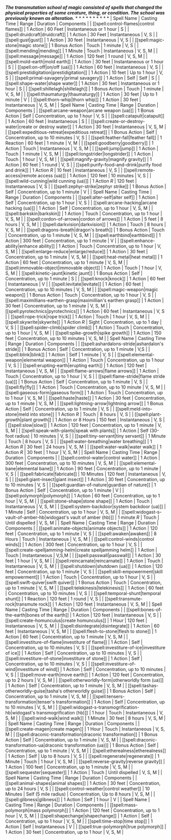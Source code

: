 ***The transmutation school of magic consisted of spells that changed the physical properties of some creature, thing, or condition. The school was previously known as alteration.***
* 
* 
* 
* 
* 
* 
* 
* 
* 
* 
| Spell Name | Casting Time | Range | Duration | Components |
| [[spell:control-flames|control flames]] | 1 Action | 60 Feet | Instantaneous or 1 hour | S |
| [[spell:druidcraft|druidcraft]] | 1 Action | 30 Feet | Instantaneous | V, S |
| [[spell:gust|gust]] | 1 Action | 30 feet | Instantaneous | V, S |
| [[spell:magic-stone|magic stone]] | 1 Bonus Action | Touch | 1 minute | V, S |
| [[spell:mending|mending]] | 1 Minute | Touch | Instantaneous | V, S, M |
| [[spell:message|message]] | 1 Action | 120 feet | 1 round | V, S, M |
| [[spell:mold-earth|mold earth]] | 1 Action | 30 feet | Instantaneous or 1 hour | S |
| [[spell:on-off|on/off (ua)]] | 1 Action | 60 feet | Instantaneous | V, S |
| [[spell:prestidigitation|prestidigitation]] | 1 Action | 10 feet | Up to 1 hour | V, S |
| [[spell:primal-savagery|primal savagery]] | 1 Action | Self | Self | S |
| [[spell:shape-water|shape water]] | 1 Action | 30 feet | Instantaneous or 1 hour | S |
| [[spell:shillelagh|shillelagh]] | 1 Bonus Action | Touch | 1 minute | V, S, M |
| [[spell:thaumaturgy|thaumaturgy]] | 1 Action | 30 feet | Up to 1 minute | V |
| [[spell:thorn-whip|thorn whip]] | 1 Action | 30 feet | Instantaneous | V, S, M |
| Spell Name | Casting Time | Range | Duration | Components |
| [[spell:arcane-weapon|arcane weapon (ua)]] | 1 Bonus Action | Self | Concentration, up to 1 hour | V, S |
| [[spell:catapult|catapult]] | 1 Action | 60 feet | Instantaneous | S |
| [[spell:create-or-destroy-water|create or destroy water]] | 1 Action | 30 feet | Instantaneous | V, S, M |
| [[spell:expeditious-retreat|expeditious retreat]] | 1 Bonus Action | Self | Concentration, up to 10 minutes | V, S |
| [[spell:feather-fall|feather fall]] | 1 Reaction | 60 feet | 1 minute | V, M |
| [[spell:goodberry|goodberry]] | 1 Action | Touch | Instantaneous | V, S, M |
| [[spell:jump|jump]] | 1 Action | Touch | 1 minute | V, S, M |
| [[spell:longstrider|longstrider]] | 1 Action | Touch | 1 hour | V, S, M |
| [[spell:magnify-gravity|magnify gravity]] | 1 Action | 60 feet | 1 round | V, S |
| [[spell:purify-food-and-drink|purify food and drink]] | 1 Action *R* | 10 feet | Instantaneous | V, S |
| [[spell:remote-access|remote access (ua)]] | 1 Action | 120 feet | 10 minutes | V, S |
| [[spell:wild-cunning|wild cunning (ua)]] | 1 Action *R* | 120 feet | Instantaneous | V, S |
| [[spell:zephyr-strike|zephyr strike]] | 1 Bonus Action | Self | Concentration, up to 1 minute | V |
| Spell Name | Casting Time | Range | Duration | Components |
| [[spell:alter-self|alter self]] | 1 Action | Self | Concentration, up to 1 hour | V, S |
| [[spell:arcane-hacking|arcane hacking (ua)]] | 1 Action | Self | Concentration, up to 1 hour | V, S, M |
| [[spell:barkskin|barkskin]] | 1 Action | Touch | Concentration, up to 1 hour | V, S, M |
| [[spell:cordon-of-arrows|cordon of arrows]] | 1 Action | 5 feet | 8 hours | V, S, M |
| [[spell:darkvision|darkvision]] | 1 Action | Touch | 8 hours | V, S, M |
| [[spell:dragons-breath|dragon's breath]] | 1 Bonus Action | Touch | Concentration, up to 1 minute | V, S, M |
| [[spell:earthbind|earthbind]] | 1 Action | 300 feet | Concentration, up to 1 minute | V |
| [[spell:enhance-ability|enhance ability]] | 1 Action | Touch | Concentration, up to 1 hour | V, S, M |
| [[spell:enlarge-reduce|enlarge/reduce]] | 1 Action | 30 feet | Concentration, up to 1 minute | V, S, M |
| [[spell:heat-metal|heat metal]] | 1 Action | 60 feet | Concentration, up to 1 minute | V, S, M |
| [[spell:immovable-object|immovable object]] | 1 Action | Touch | 1 hour | V, S, M |
| [[spell:kinetic-jaunt|kinetic jaunt]] | 1 Bonus Action | Self | Concentration, up to 1 minute | S |
| [[spell:knock|knock]] | 1 Action | 60 feet | Instantaneous | V |
| [[spell:levitate|levitate]] | 1 Action | 60 feet | Concentration, up to 10 minutes | V, S, M |
| [[spell:magic-weapon|magic weapon]] | 1 Bonus Action | Touch | Concentration, up to 1 hour | V, S |
| [[spell:maximillians-earthen-grasp|maximillian's earthen grasp]] | 1 Action | 30 feet | Concentration, up to 1 minute | V, S, M |
| [[spell:pyrotechnics|pyrotechnics]] | 1 Action | 60 feet | Instantaneous | V, S |
| [[spell:rope-trick|rope trick]] | 1 Action | Touch | 1 hour | V, S, M |
| [[spell:skywrite|skywrite]] | 1 Action *R* | Sight | Concentration, up to 1 day | V, S |
| [[spell:spider-climb|spider climb]] | 1 Action | Touch | Concentration, up to 1 hour | V, S, M |
| [[spell:spike-growth|spike growth]] | 1 Action | 150 feet | Concentration, up to 10 minutes | V, S, M |
| Spell Name | Casting Time | Range | Duration | Components |
| [[spell:ashardalons-stride|ashardalon's stride]] | 1 Bonus Action | Self | Concentration, up to 1 minute | V,S |
| [[spell:blink|blink]] | 1 Action | Self | 1 minute | V, S |
| [[spell:elemental-weapon|elemental weapon]] | 1 Action | Touch | Concentration, up to 1 hour | V, S |
| [[spell:erupting-earth|erupting earth]] | 1 Action | 120 feet | Instantaneous | V, S, M |
| [[spell:flame-arrows|flame arrows]] | 1 Action | Touch | Concentration, up to 1 hour | V, S |
| [[spell:flame-stride|flame stride (ua)]] | 1 Bonus Action | Self | Concentration, up to 1 minute | V, S |
| [[spell:fly|fly]] | 1 Action | Touch | Concentration, up to 10 minute | V, S, M |
| [[spell:gaseous-form|gaseous form]] | 1 Action | Touch | Concentration, up to 1 hour | V, S, M |
| [[spell:haste|haste]] | 1 Action | 30 feet | Concentration, up to 1 minute | V, S, M |
| [[spell:lightning-arrow|lightning arrow]] | 1 Bonus Action | Self | Concentration, up to 1 minute | V, S |
| [[spell:meld-into-stone|meld into stone]] | 1 Action *R* | Touch | 8 hours | V, S |
| [[spell:plant-growth|plant growth]] | 1 Action or 8 Hours | 150 feet | Instantaneous | V, S |
| [[spell:slow|slow]] | 1 Action | 120 feet | Concentration, up to 1 minute | V, S, M |
| [[spell:speak-with-plants|speak with plants]] | 1 Action | Self (30-foot radius) | 10 minutes | V, S |
| [[spell:tiny-servant|tiny servant]] | 1 Minute | Touch | 8 hours | V, S |
| [[spell:water-breathing|water breathing]] | 1 Action *R* | 30 feet | 24 hours | V, S, M |
| [[spell:water-walk|water walk]] | 1 Action *R* | 30 feet | 1 hour | V, S, M |
| Spell Name | Casting Time | Range | Duration | Components |
| [[spell:control-water|control water]] | 1 Action | 300 feet | Concentration, up to 10 minutes | V, S, M |
| [[spell:elemental-bane|elemental bane]] | 1 Action | 90 feet | Concentration, up to 1 minute | V, S |
| [[spell:fabricate|fabricate]] | 10 Minutes | 120 feet | Instantaneous | V, S |
| [[spell:giant-insect|giant insect]] | 1 Action | 30 feet | Concentration, up to 10 minutes | V, S |
| [[spell:guardian-of-nature|guardian of nature]] | 1 Bonus Action | Self | Concentration, up to 1 minute | V |
| [[spell:polymorph|polymorph]] | 1 Action | 60 feet | Concentration, up to 1 hour | V, S, M |
| [[spell:stone-shape|stone shape]] | 1 Action | Touch | Instantaneous | V, S, M |
| [[spell:system-backdoor|system backdoor (ua)]] | 1 Minute | Self | Concentration, up to 1 hour | V, S, M |
| [[spell:widogast-s-vault-of-amber-hb|widogast's vault of amber (hb)]] | 1 minute *R* | Touch | Until dispelled | V, S, M |
| Spell Name | Casting Time | Range | Duration | Components |
| [[spell:animate-objects|animate objects]] | 1 Action | 120 feet | Concentration, up to 1 minute | V, S |
| [[spell:awaken|awaken]] | 8 Hours | Touch | Instantaneous | V, S, M |
| [[spell:control-winds|control winds]] | 1 Action | 300 feet | Concentration, up to 1 hour | V, S |
| [[spell:create-spelljamming-helm|create spelljamming helm]] | 1 Action | Touch | Instantaneous | V,S,M |
| [[spell:passwall|passwall]] | 1 Action | 30 feet | 1 hour | V, S, M |
| [[spell:reincarnate|reincarnate]] | 1 Action | Touch | Instantaneous | V, S, M |
| [[spell:shutdown|shutdown (ua)]] | 1 Action | 120 feet | Concentration, up to 1 minute | V, S |
| [[spell:skill-empowerment|skill empowerment]] | 1 Action | Touch | Concentration, up to 1 hour | V, S |
| [[spell:swift-quiver|swift quiver]] | 1 Bonus Action | Touch | Concentration, up to 1 minute | V, S, M |
| [[spell:telekinesis|telekinesis]] | 1 Action | 60 feet | Concentration, up to 10 minutes | V, S |
| [[spell:temporal-shunt|temporal shunt]] | 1 Reaction | 120 feet | 1 round | V, S |
| [[spell:transmute-rock|transmute rock]] | 1 Action | 120 feet | Instantaneous | V, S, M |
| Spell Name | Casting Time | Range | Duration | Components |
| [[spell:bones-of-the-earth|bones of the earth]] | 1 Action | 120 feet | Instantaneous | V, S |
| [[spell:create-homunculus|create homunculus]] | 1 Hour | 120 feet | Instantaneous | V, S, M |
| [[spell:disintegrate|disintegrate]] | 1 Action | 60 feet | Instantaneous | V, S, M |
| [[spell:flesh-to-stone|flesh to stone]] | 1 Action | 60 feet | Concentration, up to 1 minute | V, S, M |
| [[spell:investiture-of-flame|investiture of flame]] | 1 Action | Self | Concentration, up to 10 minutes | V, S |
| [[spell:investiture-of-ice|investiture of ice]] | 1 Action | Self | Concentration, up to 10 minutes | V, S |
| [[spell:investiture-of-stone|investiture of stone]] | 1 Action | Self | Concentration, up to 10 minutes | V, S |
| [[spell:investiture-of-wind|investiture of wind]] | 1 Action | Self | Concentration, up to 10 minutes | V, S |
| [[spell:move-earth|move earth]] | 1 Action | 120 feet | Concentration, up to 2 hours | V, S, M |
| [[spell:otherworldly-form|otherworldly form (ua)]] | 1 Action | Self | Concentration, up to 1 minute | V, S, M |
| [[spell:tashas-otherworldly-guise|tasha's otherworldly guise]] | 1 Bonus Action | Self | Concentration, up to 1 minute | V, S, M |
| [[spell:tensers-transformation|tenser's transformation]] | 1 Action | Self | Concentration, up to 10 minutes | V, S, M |
| [[spell:widogast-s-transmogrification-hb|widogast's transmogrification (hb)]] | 1 hour | Touch | Instantaneous | V, S, M |
| [[spell:wind-walk|wind walk]] | 1 Minute | 30 feet | 8 hours | V, S, M |
| Spell Name | Casting Time | Range | Duration | Components |
| [[spell:create-magen|create magen]] | 1 Hour | Touch | Instantaneous | V, S, M |
| [[spell:draconic-transformation|draconic transformation]] | 1 Bonus Action | Self | Concentration, up to 1 minute | V, S, M |
| [[spell:draconic-transformation-ua|draconic transformation (ua)]] | 1 Bonus Action | Self | Concentration, up to 1 minute | V, S, M |
| [[spell:etherealness|etherealness]] | 1 Action | Self | Up to 8 hours | V, S |
| [[spell:regenerate|regenerate]] | 1 Minute | Touch | 1 hour | V, S, M |
| [[spell:reverse-gravity|reverse gravity]] | 1 Action | 100 feet | Concentration, up to 1 minute | V, S, M |
| [[spell:sequester|sequester]] | 1 Action | Touch | Until dispelled | V, S, M |
| Spell Name | Casting Time | Range | Duration | Components |
| [[spell:animal-shapes|animal shapes]] | 1 Action | 30 feet | Concentration, up to 24 hours | V, S |
| [[spell:control-weather|control weather]] | 10 Minutes | Self (5 mile radius) | Concentration, Up to 8 hours | V, S, M |
| [[spell:glibness|glibness]] | 1 Action | Self | 1 hour | V |
| Spell Name | Casting Time | Range | Duration | Components |
| [[spell:mass-polymorph|mass polymorph]] | 1 Action | 120 feet | Concentration, up to 1 hour | V, S, M |
| [[spell:shapechange|shapechange]] | 1 Action | Self | Concentration, up to 1 hour | V, S, M |
| [[spell:time-stop|time stop]] | 1 Action | Self | Instantaneous | V |
| [[spell:true-polymorph|true polymorph]] | 1 Action | 30 feet | Concentration, up to 1 hour | V, S, M |